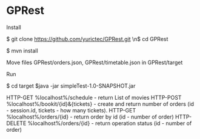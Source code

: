 # GPRest


Install

$ git clone https://github.com/yurictec/GPRest.git
\n$ cd GPRest

$ mvn install


Move files GPRest/orders.json, GPRest/timetable.json in GPRest/target


Run 

$ cd target
$java -jar simpleTest-1.0-SNAPSHOT.jar


HTTP-GET %localhost%/schedule - return List of movies
HTTP-POST %localhost%/bookit/{id}&{tickets} - create and return number of orders (id - session.id, tickets - how many tickets).
HTTP-GET %localhost%/orders/{id} - return order by id (id - number of order)
HTTP-DELETE %localhost%/orders/{id} - return operation status (id - number of order)
